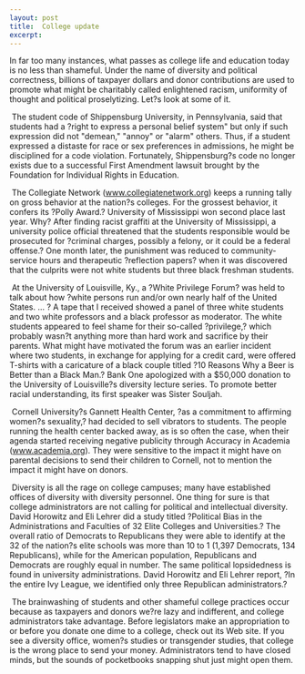 ```yaml
---
layout: post
title:  College update
excerpt:
---
```












In far too many instances, what passes as college life and education today is no less than shameful. Under the name of diversity and political correctness, billions of taxpayer dollars and donor contributions are used to promote what might be charitably called enlightened racism, uniformity of thought and political proselytizing. Let?s look at some of it.

 The student code of Shippensburg University, in Pennsylvania, said that students had a ?right to express a personal belief system" but only if such expression did not "demean," "annoy" or "alarm" others. Thus, if a student expressed a distaste for race or sex preferences in admissions, he might be disciplined for a code violation. Fortunately, Shippensburg?s code no longer exists due to a successful First Amendment lawsuit brought by the Foundation for Individual Rights in Education.

 The Collegiate Network (www.collegiatenetwork.org) keeps a running tally on gross behavior at the nation?s colleges. For the grossest behavior, it confers its ?Polly Award.? University of Mississippi won second place last year. Why? After finding racist graffiti at the University of Mississippi, a university police official threatened that the students responsible would be prosecuted for ?criminal charges, possibly a felony, or it could be a federal offense.? One month later, the punishment was reduced to community-service hours and therapeutic ?reflection papers? when it was discovered that the culprits were not white students but three black freshman students.

 At the University of Louisville, Ky., a ?White Privilege Forum? was held to talk about how ?white persons run and/or own nearly half of the United States. ... ? A tape that I received showed a panel of three white students and two white professors and a black professor as moderator. The white students appeared to feel shame for their so-called ?privilege,? which probably wasn?t anything more than hard work and sacrifice by their parents. What might have motivated the forum was an earlier incident where two students, in exchange for applying for a credit card, were offered T-shirts with a caricature of a black couple titled ?10 Reasons Why a Beer is Better than a Black Man.? Bank One apologized with a $50,000 donation to the University of Louisville?s diversity lecture series. To promote better racial understanding, its first speaker was Sister Souljah.

 Cornell University?s Gannett Health Center, ?as a commitment to affirming women?s sexuality,? had decided to sell vibrators to students. The people running the health center backed away, as is so often the case, when their agenda started receiving negative publicity through Accuracy in Academia (www.academia.org). They were sensitive to the impact it might have on parental decisions to send their children to Cornell, not to mention the impact it might have on donors.

 Diversity is all the rage on college campuses; many have established offices of diversity with diversity personnel. One thing for sure is that college administrators are not calling for political and intellectual diversity. David Horowitz and Eli Lehrer did a study titled ?Political Bias in the Administrations and Faculties of 32 Elite Colleges and Universities.? The overall ratio of Democrats to Republicans they were able to identify at the 32 of the nation?s elite schools was more than 10 to 1 (1,397 Democrats, 134 Republicans), while for the American population, Republicans and Democrats are roughly equal in number. The same political lopsidedness is found in university administrations. David Horowitz and Eli Lehrer report, ?In the entire Ivy League, we identified only three Republican administrators.?

 The brainwashing of students and other shameful college practices occur because as taxpayers and donors we?re lazy and indifferent, and college administrators take advantage. Before legislators make an appropriation to or before you donate one dime to a college, check out its Web site. If you see a diversity office, women?s studies or transgender studies, that college is the wrong place to send your money. Administrators tend to have closed minds, but the sounds of pocketbooks snapping shut just might open them.


